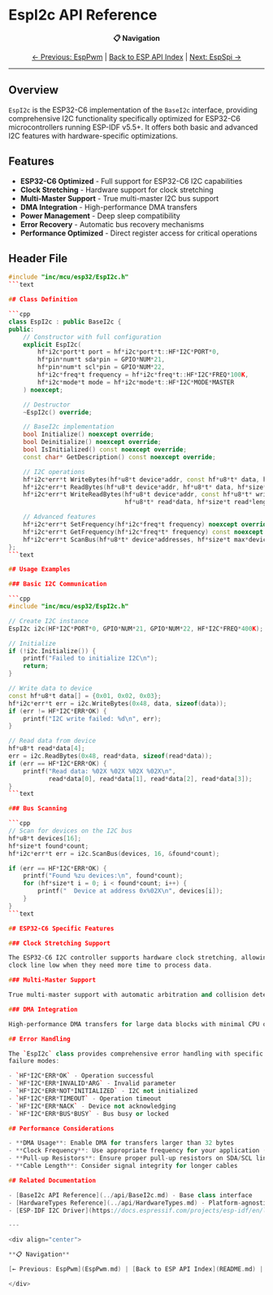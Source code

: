 # EspI2c API Reference

<div align="center">

**📋 Navigation**

[← Previous: EspPwm](EspPwm.md) | [Back to ESP API Index](README.md) | [Next: EspSpi →](EspSpi.md)

</div>

---

## Overview

`EspI2c` is the ESP32-C6 implementation of the `BaseI2c` interface,
providing comprehensive I2C functionality specifically optimized for ESP32-C6 microcontrollers
running ESP-IDF v5.5+.
It offers both basic and advanced I2C features with hardware-specific optimizations.

## Features

- **ESP32-C6 Optimized** - Full support for ESP32-C6 I2C capabilities
- **Clock Stretching** - Hardware support for clock stretching
- **Multi-Master Support** - True multi-master I2C bus support
- **DMA Integration** - High-performance DMA transfers
- **Power Management** - Deep sleep compatibility
- **Error Recovery** - Automatic bus recovery mechanisms
- **Performance Optimized** - Direct register access for critical operations

## Header File

```cpp
#include "inc/mcu/esp32/EspI2c.h"
```text

## Class Definition

```cpp
class EspI2c : public BaseI2c {
public:
    // Constructor with full configuration
    explicit EspI2c(
        hf*i2c*port*t port = hf*i2c*port*t::HF*I2C*PORT*0,
        hf*pin*num*t sda*pin = GPIO*NUM*21,
        hf*pin*num*t scl*pin = GPIO*NUM*22,
        hf*i2c*freq*t frequency = hf*i2c*freq*t::HF*I2C*FREQ*100K,
        hf*i2c*mode*t mode = hf*i2c*mode*t::HF*I2C*MODE*MASTER
    ) noexcept;

    // Destructor
    ~EspI2c() override;

    // BaseI2c implementation
    bool Initialize() noexcept override;
    bool Deinitialize() noexcept override;
    bool IsInitialized() const noexcept override;
    const char* GetDescription() const noexcept override;

    // I2C operations
    hf*i2c*err*t WriteBytes(hf*u8*t device*addr, const hf*u8*t* data, hf*size*t length) noexcept override;
    hf*i2c*err*t ReadBytes(hf*u8*t device*addr, hf*u8*t* data, hf*size*t length) noexcept override;
    hf*i2c*err*t WriteReadBytes(hf*u8*t device*addr, const hf*u8*t* write*data, hf*size*t write*length,
                                hf*u8*t* read*data, hf*size*t read*length) noexcept override;

    // Advanced features
    hf*i2c*err*t SetFrequency(hf*i2c*freq*t frequency) noexcept override;
    hf*i2c*err*t GetFrequency(hf*i2c*freq*t* frequency) const noexcept override;
    hf*i2c*err*t ScanBus(hf*u8*t* device*addresses, hf*size*t max*devices, hf*size*t* found*count) noexcept override;
};
```text

## Usage Examples

### Basic I2C Communication

```cpp
#include "inc/mcu/esp32/EspI2c.h"

// Create I2C instance
EspI2c i2c(HF*I2C*PORT*0, GPIO*NUM*21, GPIO*NUM*22, HF*I2C*FREQ*400K);

// Initialize
if (!i2c.Initialize()) {
    printf("Failed to initialize I2C\n");
    return;
}

// Write data to device
const hf*u8*t data[] = {0x01, 0x02, 0x03};
hf*i2c*err*t err = i2c.WriteBytes(0x48, data, sizeof(data));
if (err != HF*I2C*ERR*OK) {
    printf("I2C write failed: %d\n", err);
}

// Read data from device
hf*u8*t read*data[4];
err = i2c.ReadBytes(0x48, read*data, sizeof(read*data));
if (err == HF*I2C*ERR*OK) {
    printf("Read data: %02X %02X %02X %02X\n", 
           read*data[0], read*data[1], read*data[2], read*data[3]);
}
```text

### Bus Scanning

```cpp
// Scan for devices on the I2C bus
hf*u8*t devices[16];
hf*size*t found*count;
hf*i2c*err*t err = i2c.ScanBus(devices, 16, &found*count);

if (err == HF*I2C*ERR*OK) {
    printf("Found %zu devices:\n", found*count);
    for (hf*size*t i = 0; i < found*count; i++) {
        printf("  Device at address 0x%02X\n", devices[i]);
    }
}
```text

## ESP32-C6 Specific Features

### Clock Stretching Support

The ESP32-C6 I2C controller supports hardware clock stretching, allowing slave devices to hold the
clock line low when they need more time to process data.

### Multi-Master Support

True multi-master support with automatic arbitration and collision detection.

### DMA Integration

High-performance DMA transfers for large data blocks with minimal CPU overhead.

## Error Handling

The `EspI2c` class provides comprehensive error handling with specific error codes for different
failure modes:

- `HF*I2C*ERR*OK` - Operation successful
- `HF*I2C*ERR*INVALID*ARG` - Invalid parameter
- `HF*I2C*ERR*NOT*INITIALIZED` - I2C not initialized
- `HF*I2C*ERR*TIMEOUT` - Operation timeout
- `HF*I2C*ERR*NACK` - Device not acknowledging
- `HF*I2C*ERR*BUS*BUSY` - Bus busy or locked

## Performance Considerations

- **DMA Usage**: Enable DMA for transfers larger than 32 bytes
- **Clock Frequency**: Use appropriate frequency for your application (100kHz, 400kHz, 1MHz)
- **Pull-up Resistors**: Ensure proper pull-up resistors on SDA/SCL lines
- **Cable Length**: Consider signal integrity for longer cables

## Related Documentation

- [BaseI2c API Reference](../api/BaseI2c.md) - Base class interface
- [HardwareTypes Reference](../api/HardwareTypes.md) - Platform-agnostic type definitions
- [ESP-IDF I2C Driver](https://docs.espressif.com/projects/esp-idf/en/latest/esp32c6/api-reference/peripherals/i2c.html) - ESP-IDF documentation

---

<div align="center">

**📋 Navigation**

[← Previous: EspPwm](EspPwm.md) | [Back to ESP API Index](README.md) | [Next: EspSpi →](EspSpi.md)

</div>